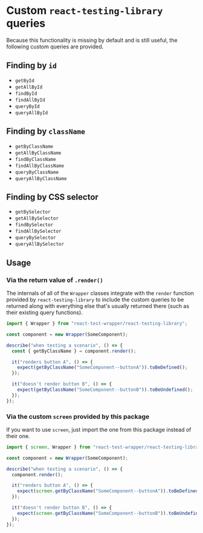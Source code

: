 Custom `react-testing-library` queries
======================================

Because this functionality is missing by default and is still useful, the following custom queries
are provided.

## Finding by `id`
- `getById`
- `getAllById`
- `findById`
- `findAllById`
- `queryById`
- `queryAllById`

## Finding by `className`
- `getByClassName`
- `getAllByClassName`
- `findByClassName`
- `findAllByClassName`
- `queryByClassName`
- `queryAllByClassName`

## Finding by CSS selector
- `getBySelector`
- `getAllBySelector`
- `findBySelector`
- `findAllBySelector`
- `queryBySelector`
- `queryAllBySelector`


## Usage
### Via the return value of `.render()`
The internals of all of the `Wrapper` classes integrate with the `render` function provided by
`react-testing-library` to include the custom queries to be returned along with everything else that's
usually returned there (such as their existing query functions).
```typescript
import { Wrapper } from "react-test-wrapper/react-testing-library";

const component = new Wrapper(SomeComponent);

describe("when testing a scenario", () => {
  const { getByClassName } = component.render();

  it("renders button A", () => {
    expect(getByClassName("SomeComponent--buttonA")).toBeDefined();
  });

  it("doesn't render button B", () => {
    expect(getByClassName("SomeComponent--buttonB")).toBeUndefined();
  });
});
```

### Via the custom `screen` provided by this package
If you want to use `screen`, just import the one from this package instead of their one.

```typescript
import { screen, Wrapper } from "react-test-wrapper/react-testing-library";

const component = new Wrapper(SomeComponent);

describe("when testing a scenario", () => {
  component.render();

  it("renders button A", () => {
    expect(screen.getByClassName("SomeComponent--buttonA")).toBeDefined();
  });

  it("doesn't render button B", () => {
    expect(screen.getByClassName("SomeComponent--buttonB")).toBeUndefined();
  });
});
```
